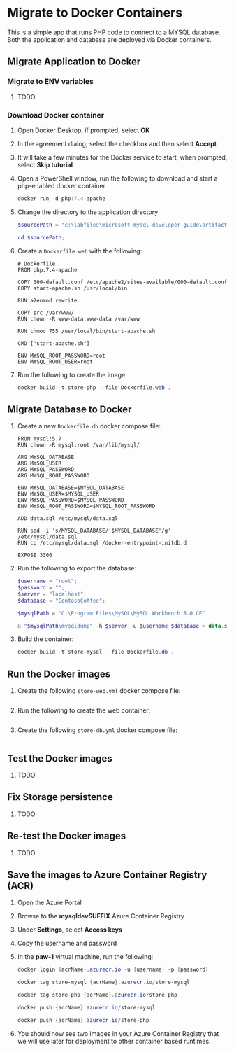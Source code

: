 # Migrate to Docker Containers

This is a simple app that runs PHP code to connect to a MYSQL database.  Both the application and database are deployed via Docker containers.

## Migrate Application to Docker

### Migrate to ENV variables

1. TODO

### Download Docker container

1. Open Docker Desktop, if prompted, select **OK**
2. In the agreement dialog, select the checkbox and then select  **Accept**
3. It will take a few minutes for the Docker service to start, when prompted, select **Skip tutorial**
4. Open a PowerShell window, run the following to download and start a php-enabled docker container

    ```Powershell
    docker run -d php:7.4-apache
    ```

5. Change the directory to the application directory

    ```PowerShell
    $sourcePath = "c:\labfiles\microsoft-mysql-developer-guide\artifacts\01-ClassicDeploy";

    cd $sourcePath;
    ```

6. Create a `Dockerfile.web` with the following:

    ```text
    # Dockerfile
    FROM php:7.4-apache

    COPY 000-default.conf /etc/apache2/sites-available/000-default.conf
    COPY start-apache.sh /usr/local/bin

    RUN a2enmod rewrite

    COPY src /var/www/
    RUN chown -R www-data:www-data /var/www

    RUN chmod 755 /usr/local/bin/start-apache.sh

    CMD ["start-apache.sh"]

    ENV MYSQL_ROOT_PASSWORD=root
    ENV MYSQL_ROOT_USER=root
    ```

7. Run the following to create the image:

    ```PowerShell
    docker build -t store-php --file Dockerfile.web . 
    ```

## Migrate Database to Docker

1. Create a new `Dockerfile.db` docker compose file:

    ```text
    FROM mysql:5.7
    RUN chown -R mysql:root /var/lib/mysql/

    ARG MYSQL_DATABASE
    ARG MYSQL_USER
    ARG MYSQL_PASSWORD
    ARG MYSQL_ROOT_PASSWORD

    ENV MYSQL_DATABASE=$MYSQL_DATABASE
    ENV MYSQL_USER=$MYSQL_USER
    ENV MYSQL_PASSWORD=$MYSQL_PASSWORD
    ENV MYSQL_ROOT_PASSWORD=$MYSQL_ROOT_PASSWORD

    ADD data.sql /etc/mysql/data.sql

    RUN sed -i 's/MYSQL_DATABASE/'$MYSQL_DATABASE'/g' /etc/mysql/data.sql
    RUN cp /etc/mysql/data.sql /docker-entrypoint-initdb.d

    EXPOSE 3306
    ```

2. Run the following to export the database:

    ```powershell
    $username = "root";
    $password = "";
    $server = "localhost";
    $database = "ContosoCoffee";

    $mysqlPath = "C:\Program Files\MySQL\MySQL Workbench 8.0 CE"

    & "$mysqlPath\mysqldump" -h $server -u $username $database > data.sql
    ```

3. Build the container:

    ```PowerShell
    docker build -t store-mysql --file Dockerfile.db .
    ```

## Run the Docker images

1. Create the following `store-web.yml` docker compose file:

    ```docker

    ```

2. Run the following to create the web container:

    ```PowerShell
    ```

3. Create the following `store-db.yml` docker compose file:

    ```docker

    ```

## Test the Docker images

1. TODO

## Fix Storage persistence

1. TODO

## Re-test the Docker images

1. TODO

## Save the images to Azure Container Registry (ACR)

1. Open the Azure Portal
2. Browse to the **mysqldevSUFFIX** Azure Container Registry
3. Under **Settings**, select **Access keys**
4. Copy the username and password
5. In the **paw-1** virtual machine, run the following:

    ```powershell
    docker login {acrName}.azurecr.io -u {username} -p {password}

    docker tag store-mysql {acrName}.azurecr.io/store-mysql

    docker tag store-php {acrName}.azurecr.io/store-php

    docker push {acrName}.azurecr.io/store-mysql

    docker push {acrName}.azurecr.io/store-php
    ```

6. You should now see two images in your Azure Container Registry that we will use later for deployment to other container based runtimes.
